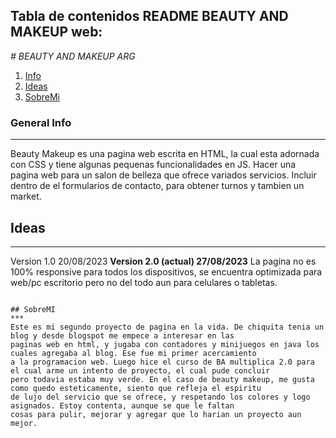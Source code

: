 ## Tabla de contenidos README BEAUTY AND MAKEUP web:

<em> # BEAUTY AND MAKEUP ARG </em>

1. [Info](#info)
2. [Ideas](#Ideas)
3. [SobreMi](#SobreMi)

### General Info
*** 
Beauty Makeup es una pagina web escrita en HTML, la cual esta adornada con CSS y tiene algunas pequenas funcionalidades en JS. 
Hacer una pagina web para un salon de belleza que ofrece variados servicios. Incluir dentro de el formularios de contacto,
 para obtener turnos y tambien un market.

## Ideas
***
Version 1.0 20/08/2023
**Version 2.0 (actual) 27/08/2023**
La pagina no es 100% responsive para todos los dispositivos, se encuentra optimizada para web/pc escritorio pero no del 
todo aun para celulares o tabletas. 
```

## SobreMI
***
Este es mi segundo proyecto de pagina en la vida. De chiquita tenia un blog y desde blogspot me empece a interesar en las
paginas web en html, y jugaba con contadores y minijuegos en java los cuales agregaba al blog. Ese fue mi primer acercamiento
a la programacion web. Luego hice el curso de BA multiplica 2.0 para el cual arme un intento de proyecto, el cual pude concluir
pero todavia estaba muy verde. En el caso de beauty makeup, me gusta como quedo esteticamente, siento que refleja el espiritu
de lujo del servicio que se ofrece, y respetando los colores y logo asignados. Estoy contenta, aunque se que le faltan
cosas para pulir, mejorar y agregar que lo harian un proyecto aun mejor. 
```

